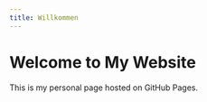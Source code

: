 ```yaml
---
title: Willkommen
---
```

<!DOCTYPE html>
<html lang="en">
<head>
  <meta charset="UTF-8">
  <title>My Personal Website</title>
</head>
<body>
  <h1>Welcome to My Website</h1>
  <p>This is my personal page hosted on GitHub Pages.</p>
</body>
</html>
